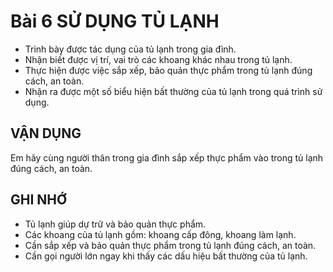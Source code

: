 # Bài 6 SỬ DỤNG TỦ LẠNH

*   Trình bày được tác dụng của tủ lạnh trong gia đình.
*   Nhận biết được vị trí, vai trò các khoang khác nhau trong tủ lạnh.
*   Thực hiện được việc sắp xếp, bảo quản thực phẩm trong tủ lạnh đúng cách, an toàn.
*   Nhận ra được một số biểu hiện bất thường của tủ lạnh trong quá trình sử dụng.

## VẬN DỤNG

Em hãy cùng người thân trong gia đình sắp xếp thực phẩm vào trong tủ lạnh đúng cách, an toàn.

## GHI NHỚ

*   Tủ lạnh giúp dự trữ và bảo quản thực phẩm.
*   Các khoang của tủ lạnh gồm: khoang cấp đông, khoang làm lạnh.
*   Cần sắp xếp và bảo quản thực phẩm trong tủ lạnh đúng cách, an toàn.
*   Cần gọi người lớn ngay khi thấy các dấu hiệu bất thường của tủ lạnh.
